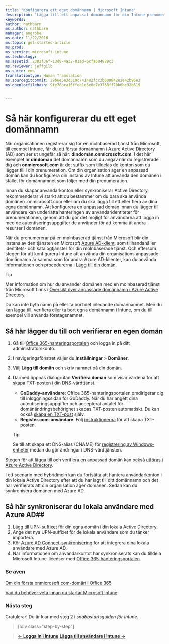 ```yaml
---
title: "Konfigurera ett eget domännamn | Microsoft Intune"
description: "Lägga till ett anpassat domännamn för din Intune-prenumeration"
keywords: 
author: nathbarn
ms.author: nathbarn
manager: angrobe
ms.date: 11/22/2016
ms.topic: get-started-article
ms.prod: 
ms.service: microsoft-intune
ms.technology: 
ms.assetid: 2382f36f-13d8-4a32-81ad-6cfa604889c3
ms.reviewer: jeffgilb
ms.suite: ems
translationtype: Human Translation
ms.sourcegitcommit: 29b6e5a3d319c741482fcc2b600842e2e42b96e2
ms.openlocfilehash: 9fe78bca15ffee1e5e0e7e3758ff70b6bc92b619


---
```



# <a name="configure-a-custom-domain-name"></a>Så här konfigurerar du ett eget domännamn

När organisationen registrerar sig för en molnbaserad tjänst från Microsoft, till exempel Intune, får du ett första domännamn i Azure Active Directory (AD) som ser ut ungefär så här: **dindomän.onmicrosoft.com**. I det här exemplet är **dindomän** det domännamn som du angav när du registrerade dig och **onmicrosoft.com** är det suffix som tilldelas de konton som du lägger till i din prenumeration. Om din organisation äger en anpassad domän kan du konfigurera din instans av Intune att använda den domänen i stället för domännamnet som följer med din prenumeration.

Innan du skapar användarkonton eller synkroniserar Active Directory, rekommenderar vi starkt att du bestämmer om du bara ska använda domänen .onmicrosoft.com eller om du ska lägga till ett eller flera av dina egna domännamn. Att konfigurera en anpassad domän innan du lägger till användare kan underlätta hanteringen av användaridentiteter för prenumerationen, genom att du gör det möjligt för användarna att logga in med de autentiseringsuppgifter de använder för att komma åt andra resurser i domänen.

När du prenumererar på en molnbaserad tjänst från Microsoft blir din instans av den tjänsten en Microsoft [Azure AD-klient](http://technet.microsoft.com/library/jj573650.aspx#BKMK_WhatIsAnAzureADTenant), som tillhandahåller identitets- och katalogtjänster för din molnbaserade tjänst. Och eftersom stegen för att konfigurera Intune att använda din organisations anpassade domännamn är samma som för andra Azure AD-klienter, kan du använda informationen och procedurerna i [Lägg till din domän](https://azure.microsoft.com/documentation/articles/active-directory-add-domain/).

> [!TIP]
> Mer information om hur du använder domänen med en molnbaserad tjänst från Microsoft finns i [Översikt över anpassade domännamn i Azure Active Directory](https://azure.microsoft.com/documentation/articles/active-directory-add-domain-concepts/).

Du kan inte byta namn på eller ta bort det inledande domännamnet. Men du kan lägga till, verifiera eller ta bort egna domännamn i Intune, om du till exempel vill använda företagsnamnet.

## <a name="to-add-and-verify-your-custom-domain"></a>Så här lägger du till och verifierar en egen domän

1. Gå till [Office 365-hanteringsportalen](https://portal.office.com/Admin/Default.aspx) och logga in på ditt administratörskonto.

2. I navigeringsfönstret väljer du **Inställningar** &gt; **Domäner**.

3. Välj **Lägg till domän** och skriv namnet på din domän.

4. Därmed öppnas dialogrutan **Verifiera domän** som visar värdena för att skapa TXT-posten i din DNS-värdtjänst.
    - **GoDaddy-användare**: Office 365-hanteringsportalen omdirigerar dig till inloggningssidan för GoDaddy. När du har angett dina autentiseringsuppgifter och accepterat avtalet för domänändringsbehörighet skapas TXT-posten automatiskt. Du kan också [skapa en TXT-post](https://support.office.com/en-us/article/Create-DNS-records-at-GoDaddy-for-Office-365-f40a9185-b6d5-4a80-bb31-aa3bb0cab48a?ui=en-US&rs=en-US&ad=US) själv.
    - **Register.com-användare**: Följ [instruktionerna](https://support.office.com/en-us/article/Create-DNS-records-at-Register-com-for-Office-365-55bd8c38-3316-48ae-a368-4959b2c1684e?ui=en-US&rs=en-US&ad=US#BKMK_verify) för att skapa TXT-posten.

    > [!TIP]
    > Se till att skapa ett DNS-alias (CNAME) för [registrering av Windows-enheter](/Intune/deploy-use/set-up-windows-phone-management-with-microsoft-intune) medan du gör ändringar i DNS-värdtjänsten.

Stegen för att lägga till och verifiera en anpassad domän kan också [utföras i Azure Active Directory](https://azure.microsoft.com/en-us/documentation/articles/active-directory-add-domain/).

I ett scenario med hybridmoln kan du fortsätta att hantera användarkonton i din lokala Active Directory efter att du har lagt till ditt domännamn och det har verifierats att din organisation äger domänen. Sedan kan du synkronisera domänen med Azure AD.

## <a name="to-synchronize-on-premises-users-with-azure-ad"></a>Så här synkroniserar du lokala användare med Azure AD##

1. [Lägg till UPN-suffixet](https://technet.microsoft.com/en-us/library/cc772007.aspx) för din egna domän i din lokala Active Directory.
2. Ange det nya UPN-suffixet för de lokala användare som du tänker importera.
3. Kör [Azure AD Connect-synkronisering](https://azure.microsoft.com/en-us/documentation/articles/active-directory-aadconnect/) för att integrera dina lokala användare med Azure AD.
4. När informationen om användarkontot har synkroniserats kan du tilldela Microsoft Intune-licenser med [Office 365-hanteringsportalen](https://portal.office.com/Admin/Default.aspx).

### <a name="see-also"></a>Se även

[Om din första onmicrosoft.com-domän i Office 365](https://support.office.com/en-us/article/About-your-initial-onmicrosoft-com-domain-in-Office-365-B9FC3018-8844-43F3-8DB1-1B3A8E9CFD5A?ui=en-US&rs=en-US&ad=US)

[Vad du behöver veta innan du startar Microsoft Intune](what-to-know-before-you-start-microsoft-intune.md)
### <a name="next-steps"></a>Nästa steg
Gratulerar! Du är klar med steg 2 i *snabbstartsguiden för Intune*.

>[!div class="step-by-step"]

>[&larr; **Logga in i Intune**](.\start-with-a-paid-subscription-to-microsoft-intune-step-1.md)     [**Lägga till användare i Intune** &rarr;](.\start-with-a-paid-subscription-to-microsoft-intune-step-3.md)  



<!--HONumber=Nov16_HO4-->


